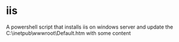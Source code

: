# iis
A powershell script that installs iis on windows server and update the C:\inetpub\wwwroot\Default.htm with some content
